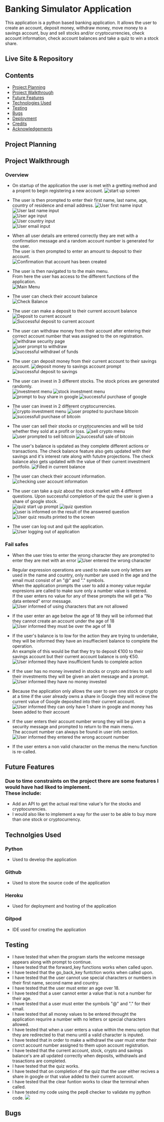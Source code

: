 # Banking Simulator Application
This application is a python based banking application. It allows the user to create an account, deposit money, withdraw money, move money to a savings account, buy and sell stocks and/or cryptocurrencies, check account information, check account balances and take a quiz to win a stock share.

## Live Site & Repository

## Contents
* [Project Planning](#project-planning)
* [Project Walkthrough](#project-walkthrough)
* [Future Features](#future-features)
* [Technologies Used](#technologies-used)
* [Testing](#testing)
* [Bugs](#bugs)
* [Deployment](#deployment)
* [Credits](#credits)
* [Acknowledgements](#acknowledgements)

## Project Planning

## Project Walkthrough
### Overview
* On startup of the application the user is met with a gretting method and a propmt to begin registering a new account.
![start up screen](documentation/start-up.jpg)

* The user is then prompted to enter their first name, last name, age, country of residence and email address.
![User first name input](documentation/first-name.jpg)<br>
![User last name input](documentation/last-name.jpg)<br>
![User age input](documentation/age.jpg)<br>
![User country input](documentation/country.jpg)<br>
![User email input](documentation/email.jpg)
* When all user details are entered correctly they are met with a confirmation message and a random account number is generated for the user. <br>The user is then prompted to enter an amount to deposit to their account.<br>
![Confirmation that account has been created](documentation/account-creation.jpg)

* The user is then navigated to to the main menu.<br>From here the user has access to the different functions of the application.<br>
![Main Menu](documentation/main-menu.jpg)

* The user can check their account balance <br>
![Check Balance](documentation/check-balance.jpg)

* The user can make a deposit to their current account balance<br>
![Deposit to current account](documentation/deposit-to-current.jpg)<br>
![Successful deposit to current account](documentation/successful-deposit.jpg)

* The user can withdraw money from their account after entering their correct account number that was assigned to the on registration.
![withdraw security page](documentation/withdarw-security.jpg)<br>
![user prompt to withdraw](documentation/withdraw.jpg)<br>
![successful withdrawl of funds](documentation/successful-withdraw.jpg)

* The user can deposit money from their current account to their savings account.
![deposit money to savings account prompt](documentation/deposit-to-savings.jpg)<br>
![successful deposit to savings](documentation/deposit-to-savings-success.jpg)

* The user can invest in 3 different stocks. The stock prices are generated randomly.<br>
![investment menu](documentation/investment-menu.jpg)
![stock investment menu](documentation/stock-investment-menu.jpg)
![prompt to buy share in google](documentation/buy-google.jpg)
![successful purchase of google](documentation/buy-google-success.jpg)

* The user can invest in 2 different cryptocurrencies.<br>
![crypto investment menu](documentation/invest-in-crypto-menu.jpg)
![user propted to purchase bitcoin](documentation/buy-bitcoin.jpg)
![successfull purchase of bitcoin](documentation/buy-bitcoin-success.jpg)

* The user can sell their stocks or cryptocurencies and will be told whether they sold at a profit or loss.
![sell crypto menu](documentation/sell-crypto-menu.jpg)
![user prompted to sell bitcoin](documentation/sell-bitcoin.jpg)
![successfull sale of bitcoin](documentation/sell-bitcoin-success.jpg)

* The user's balance is updated as they complete different actions or transactions. The check balance feature also gets updated with their savings and it's interest rate along with fututre projections. The check balance also gets updated with the value of their current investment portfolio.
![Filled in current balance](documentation/check-balance-full.jpg)

* The user can check their account information.<br>
![checking user account information](documentation/user-info.jpg)

* The user can take a quiz about the stock market with 4 different questions. Upon successful completion of the quiz the user is given a share of google stock.<br>
![quiz start up prompt](documentation/quiz.jpg)
![quiz question](documentation/quiz-1.jpg)
![user is informed on the result of the answered question](documentation/question-result.jpg)<br>
![User quiz results printed to the screen](documentation/quiz-result.jpg)

* The user can log out and quit the application.<br>
![User logging out of application](documentation/log-out.jpg)

### Fail safes
* When the user tries to enter the wrong character they are prompted to enter they are met with an error
![User entered the wrong character](documentation/not-valid-continue.jpg)

* Regular expression operations are used to make sure only letters are used in the name and country, only number are used in the age and the email must consist of an "@" and "." symbols.<br>
When the application prompts the user to add a money value regular expresions are called to make sure only a number value is entered.<br>
If the user enters no value for any of these prompts the will get a "No data entered" error message.<br>
![User informed of using characters that are not allowed](documentation/wrong-characters.jpg)

* If the user enter an age below the age of 18 they will be informed that they cannot create an account under the age of 18
![User informed they must be over the age of 18](documentation/age-limit.jpg)

* If the user's balance is to low for the action they are trying to undertake, they will be informed they have an insuffiecient balance to complete the operation.<br>
An example of this would be that they try to deposit €100 to their savings account but their current account balance is only €50.<br>
![User informed they have insufficient funds to complete action](documentation/insufficient-funds.jpg)

* If the user has no money invested in stocks or crypto and tries to sell their investments they will be given an alert message and a prompt.<br>
![User informed they have no money invested](documentation/no-investments.jpg)

* Because the application only allows the user to own one stock or crypto at a time if the user already owns a share in Google they will recieve the current value of Google deposited into their current account.<br>
![User informed they can only have 1 share in google and money has been added to their account](documentation/quiz-result-owning-google.jpg)

* If the user enters their account number wrong they will be given a security message and prompted to return to the main menu.<br>
The account number can always be found in user info section.<br>
![User informed they entered the wrong account number](documentation/account-num-wrong.jpg)

* If the user enters a non valid character on the menus the menu function is re-called.


## Future Features
### Due to time constraints on the project there are some features I would have had liked to implement.<br>These include:
* Add an API to get the actual real time value's for the stocks and cryptocurencies.
* I would also like to implement a way for the user to be able to buy more than one stock or cryptocurrency.

## Technolgies Used
### Python
* Used to develop the application
### Github
* Used to store the source code of the application
### Heroku
* Used for deployment and hosting of the application
### Gitpod
* IDE used for creating the application

## Testing
* I have tested that when the program starts the welcome message appears along with prompt to continue.
* I have tested that the forward_key functions works when called upon.
* I have tested that the go_back_key funtction works when called upon.
* I have tested that the user cannot use special characters or numbers in their first name, second name and country.
* I have tested that the user must enter an age over 18.
* I have tested that a user cannot enter a value that is not a number for their age.
* I have tested that a user must enter the symbols "@" and "." for their email.
* I have tested that all money values to be entered throught the application requrire a number with no letters or special characters allowed.
* I have tested that when a user enters a value within the menu option that they are redirected to that menu until a valid character is inputed.
* I have tested that in order to make a withdrawl the user must enter their corrct account number assigned to them upon account registration.
* I have tested that the current account, stock, crypto and savings balance's are all updated correctly when deposits, withdrawls and trasactions are completed. 
* I have tested that the quiz works.
* I have tested that on completion of the quiz that the user either recives a share in google or that value added to their current account.
* I have tested that the clear funtion works to clear the terminal when called.
* I have tested my code using the pep8 checker to validate my python code.
![](documentation/.jpg)

## Bugs








